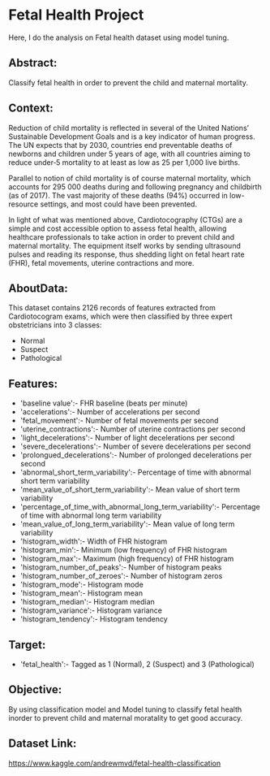 # Fetal Health Project
Here, I do the analysis on Fetal health dataset using model tuning.

## Abstract:

Classify fetal health in order to prevent the child and maternal mortality.

## Context:

Reduction of child mortality is reflected in several of the United Nations’ Sustainable Development Goals and is a key indicator of human progress. The UN expects that by 2030, countries end preventable deaths of newborns and children under 5 years of age, with all countries aiming to reduce under‑5 mortality to at least as low as 25 per 1,000 live births.

Parallel to notion of child mortality is of course maternal mortality, which accounts for 295 000 deaths during and following pregnancy and childbirth (as of 2017). The vast majority of these deaths (94%) occurred in low-resource settings, and most could have been prevented.

In light of what was mentioned above, Cardiotocography (CTGs) are a simple and cost accessible option to assess fetal health, allowing healthcare professionals to take action in order to prevent child and maternal mortality. The equipment itself works by sending ultrasound pulses and reading its response, thus shedding light on fetal heart rate (FHR), fetal movements, uterine contractions and more.

## AboutData:

This dataset contains 2126 records of features extracted from Cardiotocogram exams, which were then classified by three expert obstetricians into 3 classes:

- Normal 
- Suspect 
- Pathological


## Features:
- 'baseline value':- FHR baseline (beats per minute)
- 'accelerations':- Number of accelerations per second
- 'fetal_movement':- Number of fetal movements per second
- 'uterine_contractions':- Number of uterine contractions per second
- 'light_decelerations':- Number of light decelerations per second
- 'severe_decelerations':- Number of severe decelerations per second
- 'prolongued_decelerations':- Number of prolonged decelerations per second
- 'abnormal_short_term_variability':-  Percentage of time with abnormal short term variability
- 'mean_value_of_short_term_variability':-  Mean value of short term variability
- 'percentage_of_time_with_abnormal_long_term_variability':-  Percentage of time with abnormal long term variability
- 'mean_value_of_long_term_variability':-  Mean value of long term variability
- 'histogram_width':- Width of FHR histogram
- 'histogram_min':- Minimum (low frequency) of FHR histogram
- 'histogram_max':- Maximum (high frequency) of FHR histogram
- 'histogram_number_of_peaks':- Number of histogram peaks
- 'histogram_number_of_zeroes':- Number of histogram zeros
- 'histogram_mode':- Histogram mode
- 'histogram_mean':- Histogram mean
- 'histogram_median':- Histogram median
- 'histogram_variance':- Histogram variance
- 'histogram_tendency':- Histogram tendency

## Target:

- 'fetal_health':- Tagged as 1 (Normal), 2 (Suspect) and 3 (Pathological)


## Objective:

By using classification model and Model tuning to classify fetal health inorder to prevent child and maternal moratality to get good accuracy.

## Dataset Link:

https://www.kaggle.com/andrewmvd/fetal-health-classification

